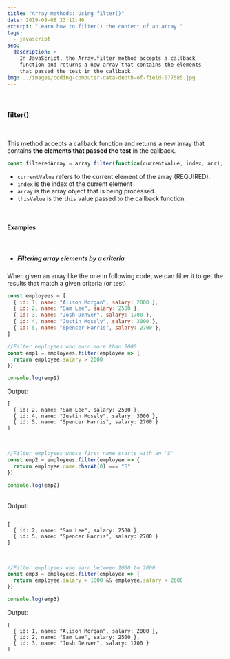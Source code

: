 ```yaml
---
title: "Array methods: Using filter()"
date: 2019-08-08 23:11:46
excerpt: "Learn how to filter() the content of an array."
tags:
  - javascript
seo:
  description: >-
    In JavaScript, the Array.filter method accepts a callback
    function and returns a new array that contains the elements
    that passed the test in the callback.
img: ../images/coding-computer-data-depth-of-field-577585.jpg
---
```


<br>

### **filter()**

<br>

This method accepts a callback function and returns a new array that contains **the elements that passed the test** in the callback.

```javascript
const filteredArray = array.filter(function(currentValue, index, arr), thisValue);
```

- `currentValue` refers to the current element of the array (REQUIRED).
- `index` is the index of the current element
- `array` is the array object that is being processed.
- `thisValue` is the `this` value passed to the callback function.

<br>

#### **Examples**

<br>

- ##### Filtering array elements by a criteria

When given an array like the one in following code, we can filter it to get the results that match a given criteria (or test).

```javascript
const employees = [
  { id: 1, name: "Alison Morgan", salary: 2000 },
  { id: 2, name: "Sam Lee", salary: 2500 },
  { id: 3, name: "Josh Denver", salary: 1700 },
  { id: 4, name: "Justin Mosely", salary: 3000 },
  { id: 5, name: "Spencer Harris", salary: 2700 },
]
```

```javascript
//Filter employees who earn more than 2000
const emp1 = employees.filter(employee => {
  return employee.salary > 2000
})

console.log(emp1)
```

Output:

```
[
  { id: 2, name: "Sam Lee", salary: 2500 },
  { id: 4, name: "Justin Mosely", salary: 3000 },
  { id: 5, name: "Spencer Harris", salary: 2700 }
]
```

<br>

```javascript
//Filter employees whose first name starts with an 'S'
const emp2 = employees.filter(employee => {
  return employee.name.charAt(0) === "S"
})

console.log(emp2)
```

<br>
Output:

```

[
  { id: 2, name: "Sam Lee", salary: 2500 },
  { id: 5, name: "Spencer Harris", salary: 2700 }
]

```

<br>

```javascript
//Filter employees who earn between 1000 to 2600
const emp3 = employees.filter(employee => {
  return employee.salary > 1000 && employee.salary < 2600
})

console.log(emp3)
```

Output:

```
[
  { id: 1, name: "Alison Morgan", salary: 2000 },
  { id: 2, name: "Sam Lee", salary: 2500 },
  { id: 3, name: "Josh Denver", salary: 1700 }
]
```
